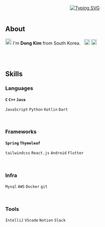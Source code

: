 <div align=center><a href="https://git.io/typing-svg"><img src="https://readme-typing-svg.demolab.com?font=Fira+Code&size=25&pause=1000&center=true&vCenter=true&random=false&width=600&height=100&lines=Handong+Kim..%3C3;Love+to+learn+new+technologies;Passionate+about+expanding+knowledge;Let's+go+on+learning+journey+together!" alt="Typing SVG" /></a></div>

<br>

## About

<img src="https://media.giphy.com/media/hvRJCLFzcasrR4ia7z/giphy.gif" width="20"> I'm **Dong Kim** from South Korea. &nbsp;
<a href="https://www.linkedin.com/in/khdkkhdd/"><img src="https://img.shields.io/badge/-LinkedIn-blue?style=flat-square&logo=Linkedin&logoColor=white&link=https://www.linkedin.com/in/khdkkhdd/" height=18/></a>
<a href="mailto:me0@1bronze.dev"><img src="https://img.shields.io/badge/Gmail-d14836?style=flat-square&logo=Gmail&logoColor=white&link=me@1bronze.dev" height=18/></a>

<br>
<br>

## Skills

### Languages
  **`C` `C++` `Java`**
  
  `JavaScript` `Python` `Kotlin` `Dart`

<br>

### Frameworks

  **`Spring` `Thymeleaf`**
  
  `tailwindcss` `React.js` `Android` `Flutter`

<br>

### Infra

  `Mysql` `AWS` `Docker` `git`

<br>
  
### Tools

  `IntelliJ` `VScode` `Notion` `Slack`
  
<br>
